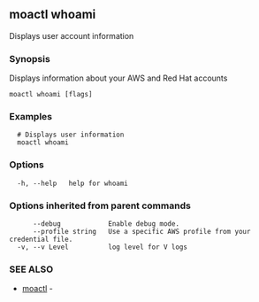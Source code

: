 ## moactl whoami

Displays user account information

### Synopsis

Displays information about your AWS and Red Hat accounts

```
moactl whoami [flags]
```

### Examples

```
  # Displays user information
  moactl whoami
```

### Options

```
  -h, --help   help for whoami
```

### Options inherited from parent commands

```
      --debug            Enable debug mode.
      --profile string   Use a specific AWS profile from your credential file.
  -v, --v Level          log level for V logs
```

### SEE ALSO

* [moactl](moactl.md)	 - 

